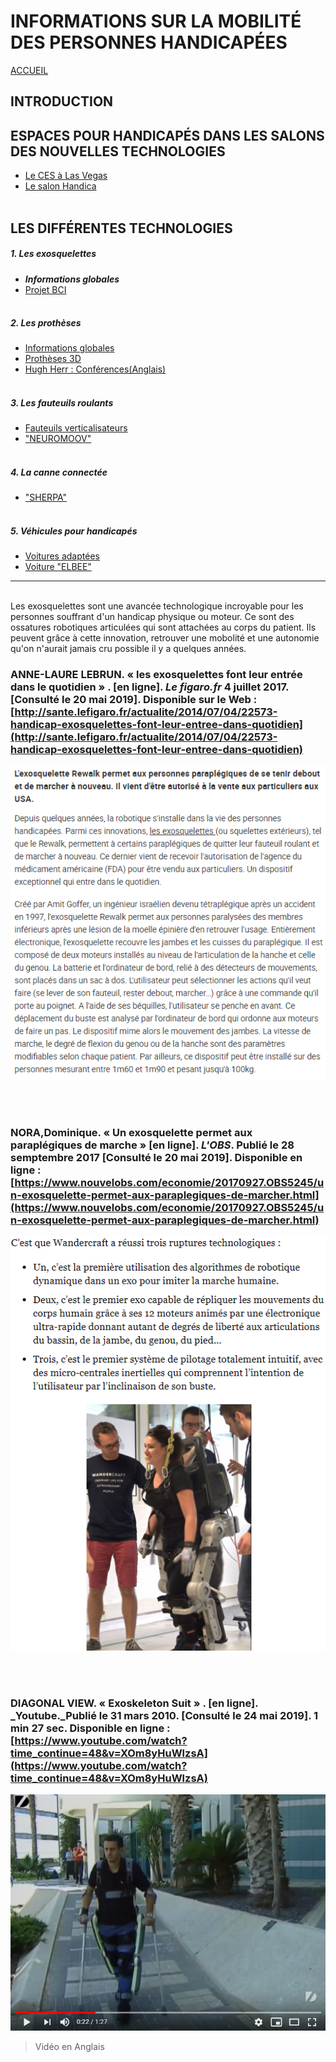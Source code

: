 # INFORMATIONS SUR LA MOBILITÉ DES PERSONNES HANDICAPÉES  
[ACCUEIL](index.md)
## INTRODUCTION  

## ESPACES POUR HANDICAPÉS DANS LES SALONS DES NOUVELLES TECHNOLOGIES 
* [Le CES à Las Vegas](ces.md)
* [Le salon Handica](handica.md)
<br/> <br/>
## LES DIFFÉRENTES TECHNOLOGIES
##### 1. Les exosquelettes 
- **_Informations globales_**
- [Projet BCI](BCI.md)
<br/><br/>
##### 2. Les prothèses
- [Informations globales](Prothèseinfo.md)
- [Prothèses 3D](Prothèse3D.md)
- [Hugh Herr : Conférences(Anglais)](Hughvidéo.md)
<br/><br/>
##### 3. Les fauteuils roulants
- [Fauteuils verticalisateurs](FauteuilVertical.md)
- ["NEUROMOOV"](Neuromoov.md)
<br/><br/>
##### 4. La canne connectée
- ["SHERPA"](Canneconnectée.md)
<br/><br/>
##### 5. Véhicules pour handicapés
- [Voitures adaptées](Voitureadaptée.md)
- [Voiture "ELBEE"](Elbee.md)

----------------------------------------------------------
<br/>
Les exosquelettes sont une avancée technologique incroyable pour les personnes souffrant d'un handicap physique ou moteur.
Ce sont des ossatures robotiques articulées qui sont attachées au corps du patient.
Ils peuvent grâce à cette innovation, retrouver une mobolité et une autonomie qu'on n'aurait jamais cru possible il y a quelques années. 

<br/>

### ANNE-LAURE LEBRUN. « les exosquelettes font leur entrée dans le quotidien » . [en ligne]. _Le figaro.fr_ 4 juillet 2017. [Consulté le 20 mai 2019]. Disponible sur le Web : [http://sante.lefigaro.fr/actualite/2014/07/04/22573-handicap-exosquelettes-font-leur-entree-dans-quotidien](http://sante.lefigaro.fr/actualite/2014/07/04/22573-handicap-exosquelettes-font-leur-entree-dans-quotidien)
![Exo1.PNG](images/Exo1.PNG "Les Exosquelettes")

<br/><br/>

### NORA,Dominique. « Un exosquelette permet aux paraplégiques de marche »  [en ligne]. _L'OBS_. Publié le 28 semptembre 2017 [Consulté le 20 mai 2019]. Disponible en ligne : [https://www.nouvelobs.com/economie/20170927.OBS5245/un-exosquelette-permet-aux-paraplegiques-de-marcher.html](https://www.nouvelobs.com/economie/20170927.OBS5245/un-exosquelette-permet-aux-paraplegiques-de-marcher.html)
![exo2.PNG](images/exo2.PNG "Essai clinique")

<br/><br/>

### DIAGONAL VIEW.  « Exoskeleton Suit » . [en ligne]. _Youtube._Publié le 31 mars 2010. [Consulté le 24 mai 2019]. 1 min 27 sec. Disponible en ligne : [https://www.youtube.com/watch?time_continue=48&v=XOm8yHuWlzsA](https://www.youtube.com/watch?time_continue=48&v=XOm8yHuWlzsA)
![exo3.PNG](images/exo3.PNG "Exosquelette")
>Vidéo en Anglais




